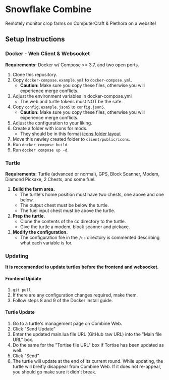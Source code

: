 # Snowflake Combine

Remotely monitor crop farms on ComputerCraft & Plethora on a website!

## Setup Instructions

### Docker - Web Client & Websocket

**Requirements:** Docker w/ Compose >= 3.7, and two open ports.

1. Clone this repository.
2. Copy `docker-compose.example.yml` to `docker-compose.yml`.
    - **Caution:** Make sure you copy these files, otherwise you will experience merge conflicts.
3. Adjust the environment variables in docker-compose.yml
    - The web and turtle tokens must NOT be the safe.
4. Copy `config.example.json5` to `config.json5`. 
    - **Caution:** Make sure you copy these files, otherwise you will experience merge conflicts.
5. Adjust the configuration to your liking.
6. Create a folder with icons for mods.
    - They should be in this format [icons folder layout](https://i.znepb.me/LDIH.png)
7. Move this newley created folder to `client/public/icons`.
8. Run `docker compose build`.
9. Run `docker compose up -d`.

### Turtle

**Requirements:** Turtle (advanced or normal), GPS, Block Scanner, Modem, Diamond Pickaxe, 2 Chests, and some fuel.

1. **Build the farm area.**
    - The turtle's home position must have two chests, one above and one below.
    - The output chest must be below the turtle.
    - The fuel input chest must be above the turtle.
2. **Prep the turtle.**
    - Clone the contents of the cc directory to the turtle.
    - Give the turtle a modem, block scanner and pickaxe.
3. **Modify the configuration.**
    - The configuration file in the `/cc` directory is commented describing what each variable is for.

### Updating

**It is reccomended to update turtles before the frontend and websocket.**

#### Frontend Update

1. `git pull`
2. If there are any configuration changes required, make them.
3. Follow steps 8 and 9 of the Docker install guide.

#### Turtle Update

1. Go to a turtle's management page on Combine Web.
2. Click "Send Update"
3. Enter the updated main.lua file URL (GitHub raw URL) into the "Main file URL" box.
4. Do the same for the "Tortise file URL" box if Tortise has been updated as well.
5. Click "Send"
6. The turtle will update at the end of its current round. While updating, the turtle will breifly disappear from Combine Web. If it does not re-appear, you should go make sure it didn't break.
